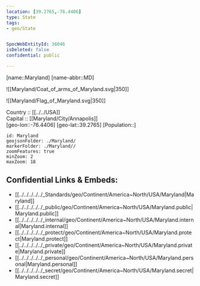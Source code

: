 ```yaml
---
location: [39.2765,-76.4406] 
type: State
tags:
- geo/State


SpocWebEntityId: 36046
isDeleted: false
confidential: public

---
```

[name::Maryland] 
[name-abbr::MD] 

![[Maryland/Coat_of_arms_of_Maryland.svg|350]] 

![[Maryland/Flag_of_Maryland.svg|350]] 

Country :: [[../../USA]]  
Capital :: [[Maryland/City/Annapolis]]  
[geo-lon::-76.4406] 
[geo-lat::39.2765] 
[Population::] 

```leaflet
id: Maryland
geojsonFolder: ./Maryland/
markerFolder: ./Maryland//
zoomFeatures: true 
minZoom: 2 
maxZoom: 18
```


## Confidential Links & Embeds: 
- [[../../../../../_Standards/geo/Continent/America~North/USA/Maryland|Maryland]] 
- [[../../../../../_public/geo/Continent/America~North/USA/Maryland.public|Maryland.public]] 
- [[../../../../../_internal/geo/Continent/America~North/USA/Maryland.internal|Maryland.internal]] 
- [[../../../../../_protect/geo/Continent/America~North/USA/Maryland.protect|Maryland.protect]] 
- [[../../../../../_private/geo/Continent/America~North/USA/Maryland.private|Maryland.private]] 
- [[../../../../../_personal/geo/Continent/America~North/USA/Maryland.personal|Maryland.personal]] 
- [[../../../../../_secret/geo/Continent/America~North/USA/Maryland.secret|Maryland.secret]] 

